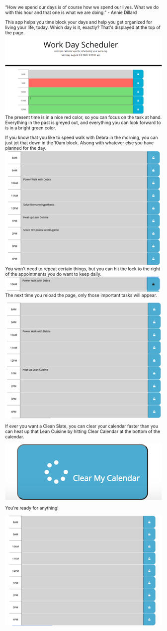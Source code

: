 “How we spend our days is of course how we spend our lives. What we do with this hour and that one is what we are doing.” - Annie Dillard

This app helps you time block your days and help you get organized for living your life, today. Which day is it, exactly? That's displayed at the top of the page. 
<img src="images/overall.png">
The present time is in a nice red color, so you can focus on the task at hand. Everything in the past is greyed out, and everything you can look forward to is in a bright green color. 

If you know that you like to speed walk with Debra in the morning, you can just jot that down in the 10am block. Alsong with whatever else you have planned for the day.
<img src="images/enteryourengagements.png">
You won't need to repeat certain things, but you can hit the lock to the right of the appointments you do want to keep daily.
<img src="images/saveimportant.png">
The next time you reload the page, only those important tasks will appear.

<img src="images/reload.png">

If ever you want a Clean Slate, you can clear your calendar faster than you can heat up that Lean Cuisine by hitting Clear Calendar at the bottom of the calendar.

<img src="images/cleareverything.png">

You're ready for anything!

<img src="images/tabularasa.png">

